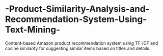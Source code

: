 # -Product-Similarity-Analysis-and-Recommendation-System-Using-Text-Mining-
Content-based Amazon product recommendation system using TF-IDF and cosine similarity for suggesting similar items based on titles and details.
